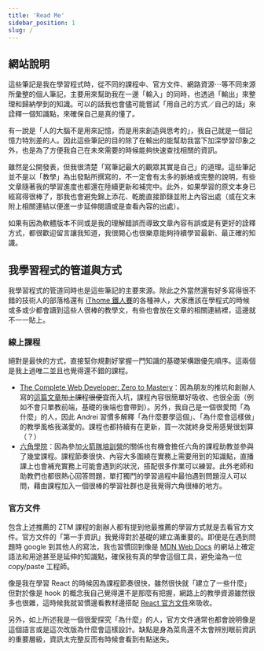 ```yaml
---
title: 'Read Me'
sidebar_position: 1
slug: /
---
```


## 網站說明

這些筆記是我在學習程式時，從不同的課程中、官方文件、網路資源⋯等不同來源所彙整的個人筆記，主要用來幫助我在一邊「輸入」的同時，也透過「輸出」來整理和歸納學到的知識。可以的話我也會儘可能嘗試「用自己的方式／自己的話」來詮釋一個知識點，來確保自己是真的懂了。

有一說是「人的大腦不是用來記憶，而是用來創造與思考的」，我自己就是一個記憶力特別差的人。因此這些筆記的目的除了在輸出的能幫助我當下加深學習印象之外，也是為了方便我自己在未來需要的時候能夠快速查找相關的資訊。

雖然是公開發表，但我很清楚「寫筆記最大的觀眾其實是自己」的道理。這些筆記並不是以「教學」為出發點所撰寫的，不一定會有太多的脈絡或完整的說明，有些文章隨著我的學習進度也都還在陸續更新和補完中。此外，如果學習的原文本身已經寫得很棒了，那我也會避免錦上添花、乾脆直接節錄並附上內容出處（或在文末附上相關連結以便進一步延伸閱讀或是查看內容的出處）。

如果有因為軟體版本不同或是我的理解錯誤而導致文章內容有誤或是有更好的詮釋方式，都很歡迎留言讓我知道，我很開心也很樂意能夠持續學習最新、最正確的知識。

## 我學習程式的管道與方式

我學習程式的管道同時也是這些筆記的主要來源。除此之外當然還有好多寫得很不錯的技術人的部落格還有 [iThome 鐵人賽](https://ithelp.ithome.com.tw/articles?tab=tech)的各種神人，大家應該在學程式的時候或多或少都會讀到這些人很棒的教學文，有些也會放在文章的相關連結裡，這邊就不一一貼上。

### 線上課程

絕對是最快的方式，直接幫你規劃好掌握一門知識的基礎架構跟優先順序。這兩個是我上過唯二並且也覺得還不錯的課程。

-   [The Complete Web Developer: Zero to Mastery](https://www.udemy.com/course/the-complete-web-developer-zero-to-mastery/)：因為朋友的推坑和創辦人寫的[這篇文章](https://zerotomastery.io/blog/learn-to-code-for-free/)~~加上課程很便宜~~而入坑，課程內容很簡單好吸收、也很全面（例如不會只單教前端，基礎的後端也會帶到）。另外，我自己是一個很愛問「為什麼」的人，因此 Andrei 習慣多解釋「為什麼要學這個」、「為什麼會這樣做」的教學風格我滿愛的。課程也都持續有在更新，買一次就終身受用感覺很划算（？）
-   [六角學院](https://www.hexschool.com/)：因為參加[火箭隊培訓營](https://www.facebook.com/%E7%81%AB%E7%AE%AD%E9%9A%8A%E5%9F%B9%E8%A8%93%E7%87%9F-113926539963626/)的關係也有機會擔任六角的課程助教並參與了幾堂課程。課程節奏很快、內容大多圍繞在實務上需要用到的知識點，直播課上也會補充實務上可能會遇到的狀況，搭配很多作業可以練習。此外老師和助教們也都很熱心回答問題，單打獨鬥的學習過程中最怕遇到問題沒人可以問，藉由課程加入一個很棒的學習社群也是我覺得六角很棒的地方。

### 官方文件

包含上述推薦的 ZTM 課程的創辦人都有提到他最推薦的學習方式就是去看官方文件。官方文件的「第一手資訊」我覺得對於基礎的建立滿重要的。即便是在遇到問題時 google 到其他人的寫法，我也習慣回到像是 [MDN Web Docs](https://developer.mozilla.org/zh-TW/) 的網站上確定語法和用途甚至是延伸的知識點，確保我有真的學會這個工具，避免淪為一位 copy/paste 工程師。

像是我在學習 React 的時候因為課程節奏很快，雖然很快就「建立了一些什麼」但對於像是 hook 的概念我自己覺得還不是那麼有把握，網路上的教學資源雖然很多也很雜，這時候我就習慣邊看教材邊搭配 [React 官方文件](https://react.dev/)來吸收。

另外，如上所述我是一個很愛探究「為什麼」的人，官方文件通常也都會說明像是這個語言或是這次改版為什麼會這樣設計。缺點是身為菜鳥還不太會辨別眼前資訊的重要層級，資訊太完整反而有時候會看到有點迷失。
